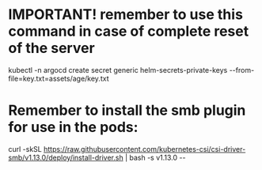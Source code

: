 # IMPORTANT! remember to use this command in case of complete reset of the server
kubectl -n argocd create secret generic helm-secrets-private-keys --from-file=key.txt=assets/age/key.txt
# Remember to install the smb plugin for use in the pods:
curl -skSL https://raw.githubusercontent.com/kubernetes-csi/csi-driver-smb/v1.13.0/deploy/install-driver.sh | bash -s v1.13.0 --
